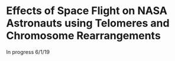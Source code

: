 # Effects of Space Flight on NASA Astronauts using Telomeres and Chromosome Rearrangements

In progress 6/1/19 
